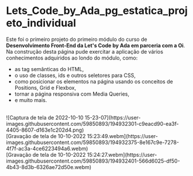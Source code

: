 # Lets_Code_by_Ada_pg_estatica_projeto_individual

Este foi o primeiro projeto do primeiro módulo do curso de <strong>Desenvolvimento Front-End da Let's Code by Ada em parceria com a Oi</strong>.<br>
Na construção desta página pude exercitar a aplicação de vários conhecimentos adquiridos ao londo do módulo, como: <br>
- as tag semânticas do HTML, 
- o uso de classes, ids e outros seletores para CSS,
- como posicionar os elementos na página usando os conceitos de Positions, Grid e Flexbox,
- tornar a página responsiva com Media Queries,
- e muito mais.

<br>
![Captura de tela de 2022-10-10 15-23-07](https://user-images.githubusercontent.com/59850893/194932301-c9eacd90-ea3f-4405-8607-d163e1c202d4.png)
<br>
[Gravação de tela de 10-10-2022 15:23:49.webm](https://user-images.githubusercontent.com/59850893/194932375-8e167c9e-7278-4f7f-ac3a-4ce6223494a6.webm)
<br>
[Gravação de tela de 10-10-2022 15:24:27.webm](https://user-images.githubusercontent.com/59850893/194932401-566d6025-df50-4b43-8d3b-6326ae72d50e.webm)

